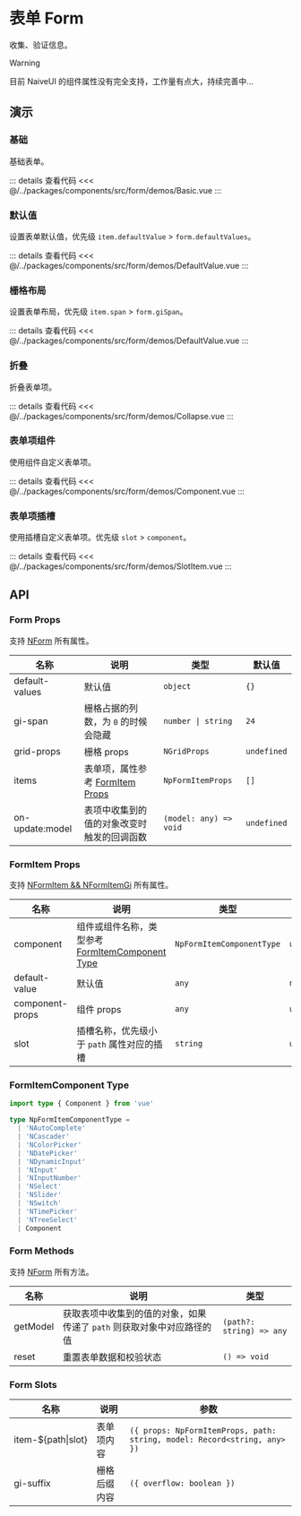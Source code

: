 # 表单 Form

收集、验证信息。

> [!WARNING]
> 目前 NaiveUI 的组件属性没有完全支持，工作量有点大，持续完善中...

## 演示

### 基础

基础表单。

<FormBasic />

::: details 查看代码
<<< @/../packages/components/src/form/demos/Basic.vue
:::

### 默认值

设置表单默认值，优先级 `item.defaultValue` > `form.defaultValues`。

<FormDefaultValue />

::: details 查看代码
<<< @/../packages/components/src/form/demos/DefaultValue.vue
:::

### 栅格布局

设置表单布局，优先级 `item.span` > `form.giSpan`。

<FormGrid />

::: details 查看代码
<<< @/../packages/components/src/form/demos/DefaultValue.vue
:::

### 折叠

折叠表单项。

<FormCollapse />

::: details 查看代码
<<< @/../packages/components/src/form/demos/Collapse.vue
:::

### 表单项组件

使用组件自定义表单项。

<FormComponent />

::: details 查看代码
<<< @/../packages/components/src/form/demos/Component.vue
:::

### 表单项插槽

使用插槽自定义表单项。优先级 `slot` > `component`。

<FormSlotItem />

::: details 查看代码
<<< @/../packages/components/src/form/demos/SlotItem.vue
:::

## API

### Form Props

支持 [NForm](https://www.naiveui.com/zh-CN/light/components/form#Form-Props) 所有属性。

| 名称            | 说明                                               | 类型                   | 默认值      |
| --------------- | -------------------------------------------------- | ---------------------- | ----------- |
| default-values  | 默认值                                             | `object`               | `{}`        |
| gi-span         | 栅格占据的列数，为 `0` 的时候会隐藏                | `number \| string`     | `24`        |
| grid-props      | 栅格 props                                         | `NGridProps`           | `undefined` |
| items           | 表单项，属性参考 [FormItem Props](#formitem-props) | `NpFormItemProps`      | `[]`        |
| on-update:model | 表项中收集到的值的对象改变时触发的回调函数         | `(model: any) => void` | `undefined` |

### FormItem Props

支持 [NFormItem && NFormItemGi](https://www.naiveui.com/zh-CN/light/components/form#FormItem-Props) 所有属性。

| 名称            | 说明                                                                       | 类型                      | 默认值      |
| --------------- | -------------------------------------------------------------------------- | ------------------------- | ----------- |
| component       | 组件或组件名称，类型参考 [FormItemComponent Type](#formitemcomponent-type) | `NpFormItemComponentType` | `undefined` |
| default-value   | 默认值                                                                     | `any`                     | `null`      |
| component-props | 组件 props                                                                 | `any`                     | `undefined` |
| slot            | 插槽名称，优先级小于 `path` 属性对应的插槽                                 | `string`                  | `undefined` |

### FormItemComponent Type

```ts
import type { Component } from 'vue'

type NpFormItemComponentType =
  | 'NAutoComplete'
  | 'NCascader'
  | 'NColorPicker'
  | 'NDatePicker'
  | 'NDynamicInput'
  | 'NInput'
  | 'NInputNumber'
  | 'NSelect'
  | 'NSlider'
  | 'NSwitch'
  | 'NTimePicker'
  | 'NTreeSelect'
  | Component
```

### Form Methods

支持 [NForm](https://www.naiveui.com/zh-CN/light/components/form#Form-Methods) 所有方法。

| 名称     | 说明                                                                   | 类型                     |
| -------- | ---------------------------------------------------------------------- | ------------------------ |
| getModel | 获取表项中收集到的值的对象，如果传递了 `path` 则获取对象中对应路径的值 | `(path?: string) => any` |
| reset    | 重置表单数据和校验状态                                                 | `() => void`             |

### Form Slots

| 名称                 | 说明         | 参数                                                                     |
| -------------------- | ------------ | ------------------------------------------------------------------------ |
| item-$\{path\|slot\} | 表单项内容   | `({ props: NpFormItemProps, path: string, model: Record<string, any> })` |
| gi-suffix            | 栅格后缀内容 | `({ overflow: boolean })`                                                |
